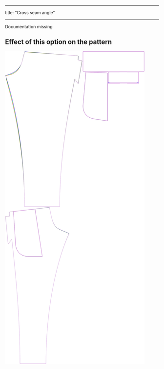 ***

title: "Cross seam angle"

***

<Fixme>

Documentation missing

</Fixme>

## Effect of this option on the pattern

![This image shows the effect of this option by superimposing several variants that have a different value for this option](paco_crossseamcurveangle_sample.svg "Effect of this option on the pattern")
